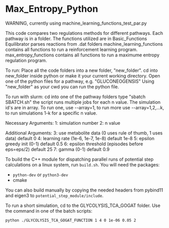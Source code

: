 # Max_Entropy_Python
WARNING, currently using machine_learning_functions_test_par.py

This code compares two regulations methods for different pathways. 
Each pathway is in a folder. The functions utilized are in Basic_Functions
Equilibrator parses reactions from .dat folders
machine_learning_functions contains all functions to run a reinforcement learning program.
max_entropy_functions contains all functions to run a maximume entropy regulation program. 

To run:
Place all the code folders into a new folder, "new_folder". 
cd into new_folder inside python or make it your current working directory. 
Open one of the python files for a pathway, e.g. "GLUCONEOGENSIS"
Using "new_folder" as your cwd you can run the python file. 


To run with slurm:
cd into one of the pathway folders
type "sbatch SBATCH.sh"
the script runs multiple jobs for each n value. The simulation id's are in array. To run one, use --array=1, to run more use --array=1,2,...k, to run simulations 1-k for a specific n value. 

Necessary Arguments:
1: simulation number
2: n value

Additional Arguments:
3: use metabolite data (0 uses rule of thumb, 1 uses data) default 0
4: learning rate (1e-6, 1e-7, 1e-8) default 1e-8
5: epsilon greedy init (0-1) default 0.5
6: epsilon threshold (episodes before eps=eps/2) default 25
7: gamma (0-1) default 0.9 

To build the C++ module for dispatching parallel runs of potential step calculations on a linux system, run `build.sh`. You will need the packages:

- `python-dev` or `python3-dev`
- cmake

You can also build manually by copying the needed headers from pybind11 and eigen3 to `potential_step_module/include`.

To run a short simulation, cd to the GLYCOLYSIS_TCA_GOGAT folder. Use the command in one of the batch scripts:
```bash
python ./GLYCOLYSIS_TCA_GOGAT_FUNCTION 1 4 0 1e-06 0.05 2 
```


